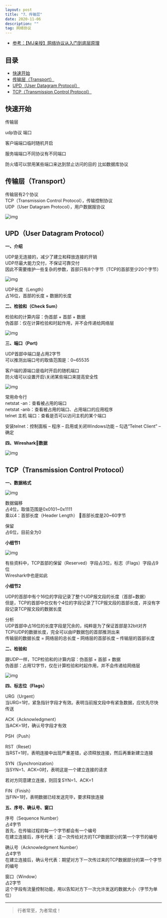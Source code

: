 ```yaml
---
layout: post
title: "7、传输层"
date: 2020-11-06
description: ""
tag: 网络协议
---
```




- [参考：【MJ亲授】网络协议从入门到底层原理](https://ke.qq.com/course/2900359)



## 目录
* [快速开始](#content0)
* [传输层（Transport）](#content1)
* [UPD（User Datagram Protocol）](#content2)
* [TCP（Transmission Control Protocol）](#content3)

<!-- ************************************************ -->
## <a id="content0">快速开始</a>



传输层

udp协议 端口

客户端端口临时随机开启

服务端端口不同协议有不同端口

防火墙可以禁用某些端口来达到禁止访问的目的 比如数据库协议





<!-- ************************************************ -->
## <a id="content1"></a>传输层（Transport）


传输层有2个协议    
TCP（Transmission Control Protocol），传输控制协议    
UDP（User Datagram Protocol），用户数据报协议    

<img src="/images/Network/transport1.png" alt="img">

<!-- ************************************************ -->
## <a id="content2"></a>UPD（User Datagram Protocol）

**一、介绍**

UDP是无连接的，减少了建立和释放连接的开销     
UDP尽最大能力交付，不保证可靠交付     
因此不需要维护一些复杂的参数，首部只有8个字节（TCP的首部至少20个字节）     

<img src="/images/Network/udp1.png" alt="img">

UDP长度（Length）      
占16位，首部的长度 + 数据的长度     

**二、检验和（Check Sum）**

检验和的计算内容：伪首部 + 首部 + 数据    
伪首部：仅在计算检验和时起作用，并不会传递给网络层    

<img src="/images/Network/udp2.png" alt="img">


**三、端口（Port)**

UDP首部中端口是占用2字节      
可以推测出端口号的取值范围是：0~65535      

客户端的源端口是临时开启的随机端口      
防火墙可以设置开启\关闭某些端口来提高安全性      

<img src="/images/Network/udp3.png" alt="img">

常用命令行      
netstat -an：查看被占用的端口      
netstat -anb：查看被占用的端口、占用端口的应用程序      
telnet 主机 端口：查看是否可以访问主机的某个端口      

安装telnet：控制面板 – 程序 – 启用或关闭Windows功能 – 勾选“Telnet Client” – 确定

**四、Wireshark数据**

<img src="/images/Network/udp4.png" alt="img">

<!-- ************************************************ -->
## <a id="content3"></a>TCP（Transmission Control Protocol）


**一、数据格式**

<img src="/images/Network/tcp1.png" alt="img">


数据偏移      
占4位，取值范围是0x0101~0x1111      
乘以4：首部长度（Header Length） 首部长度是20~60字节     

保留      
占6位，目前全为0      

**小细节1**

<img src="/images/Network/tcp2.png" alt="img">

有些资料中，TCP首部的保留（Reserved）字段占3位，标志（Flags）字段占9位      
Wireshark中也是如此     

**小细节2**

UDP的首部中有个16位的字段记录了整个UDP报文段的长度（首部+数据）      
但是，TCP的首部中仅仅有个4位的字段记录了TCP报文段的首部长度，并没有字段记录TCP报文段的数据长度   

分析      
UDP首部中占16位的长度字段是冗余的，纯粹是为了保证首部是32bit对齐      
TCP\UDP的数据长度，完全可以由IP数据包的首部推测出来      
传输层的数据长度 = 网络层的总长度 – 网络层的首部长度 – 传输层的首部长度      

**二、检验和**


跟UDP一样，TCP检验和的计算内容：伪首部 + 首部 + 数据    
伪首部：占用12字节，仅在计算检验和时起作用，并不会传递给网络层    

<img src="/images/Network/tcp3.png" alt="img">

**四、标志位（Flags）** 

URG（Urgent）      
当URG=1时，紧急指针字段才有效。表明当前报文段中有紧急数据，应优先尽快传送     

ACK（Acknowledgment）      
当ACK=1时，确认号字段才有效     

PSH（Push）      

RST（Reset）      
当RST=1时，表明连接中出现严重差错，必须释放连接，然后再重新建立连接     


SYN（Synchronization）     
当SYN=1、ACK=0时，表明这是一个建立连接的请求    

若对方同意建立连接，则回复SYN=1、ACK=1    

FIN（Finish）     
当FIN=1时，表明数据已经发送完毕，要求释放连接    


**五、序号、确认号、窗口**


序号（Sequence Number）   
占4字节          
首先，在传输过程的每一个字节都会有一个编号      
在建立连接后，序号代表：这一次传给对方的TCP数据部分的第一个字节的编号    

确认号（Acknowledgment Number）       
占4字节      
在建立连接后，确认号代表：期望对方下一次传过来的TCP数据部分的第一个字节的编号    
  
窗口（Window）       
占2字节      
这个字段有流量控制功能，用以告知对方下一次允许发送的数据大小（字节为单位）      





----------
>  行者常至，为者常成！


